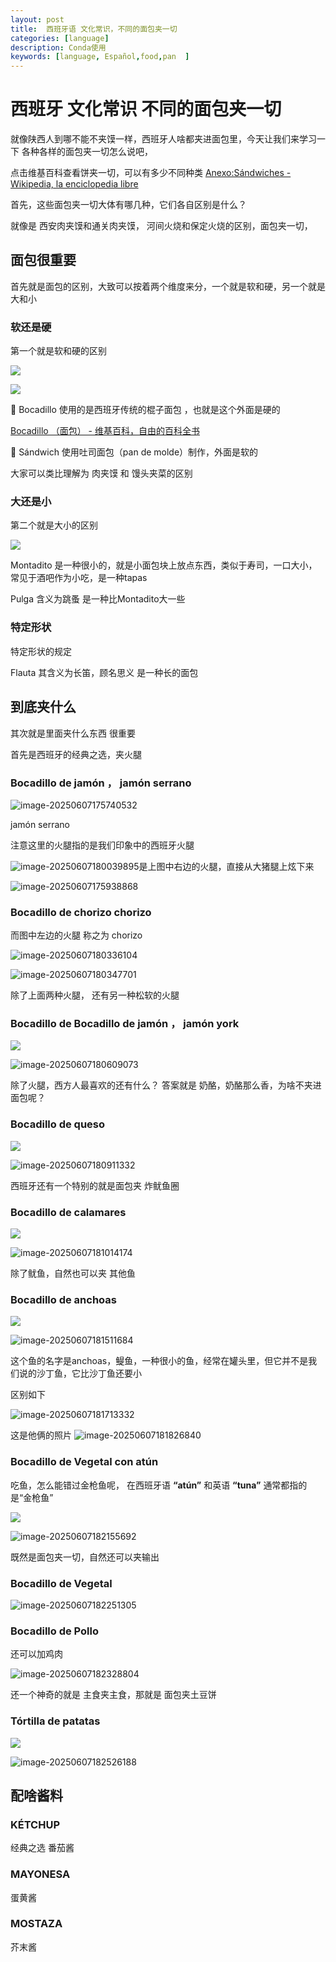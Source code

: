 ```yaml
---
layout: post
title:  西班牙语 文化常识，不同的面包夹一切
categories: [language] 
description: Conda使用
keywords: [language, Español,food,pan  ] 
---
```


# 西班牙 文化常识 不同的面包夹一切



就像陕西人到哪不能不夹馍一样，西班牙人啥都夹进面包里，今天让我们来学习一下 各种各样的面包夹一切怎么说吧，

点击维基百科查看饼夹一切，可以有多少不同种类 [Anexo:Sándwiches - Wikipedia, la enciclopedia libre](https://es.wikipedia.org/wiki/Anexo:Sándwiches)



首先，这些面包夹一切大体有哪几种，它们各自区别是什么？ 



就像是 西安肉夹馍和通关肉夹馍， 河间火烧和保定火烧的区别，面包夹一切，

## 面包很重要

首先就是面包的区别，大致可以按着两个维度来分，一个就是软和硬，另一个就是大和小



### 软还是硬

第一个就是软和硬的区别

![](https://zuti.oss-cn-qingdao.aliyuncs.com/img/20250607174430726.jpeg)



![](https://zuti.oss-cn-qingdao.aliyuncs.com/img/20250607174754847.jpeg)



🥖 Bocadillo 使用的是西班牙传统的棍子面包 ，也就是这个外面是硬的 

 [Bocadillo （面包） - 维基百科，自由的百科全书](https://es.wikipedia.org/wiki/Bocadillo_(pan))

🍞 Sándwich 使用吐司面包（pan de molde）制作，外面是软的



大家可以类比理解为 肉夹馍 和 馒头夹菜的区别

### 大还是小

第二个就是大小的区别



![](https://zuti.oss-cn-qingdao.aliyuncs.com/img/20250607175046905.jpeg)





Montadito 是一种很小的，就是小面包块上放点东西，类似于寿司，一口大小，常见于酒吧作为小吃，是一种tapas



Pulga 含义为跳蚤 是一种比Montadito大一些



### 特定形状

特定形状的规定



Flauta 其含义为长笛，顾名思义 是一种长的面包



## 到底夹什么



其次就是里面夹什么东西 很重要 



首先是西班牙的经典之选，夹火腿



### Bocadillo de jamón ，  jamón serrano



![image-20250607175740532](https://zuti.oss-cn-qingdao.aliyuncs.com/img/20250607175740583.png)

 jamón serrano

注意这里的火腿指的是我们印象中的西班牙火腿

![image-20250607180039895](https://zuti.oss-cn-qingdao.aliyuncs.com/img/20250607180039970.png)是上图中右边的火腿，直接从大猪腿上炫下来

![image-20250607175938868](https://zuti.oss-cn-qingdao.aliyuncs.com/img/20250607175938919.png)

### Bocadillo de chorizo  chorizo 

而图中左边的火腿 称之为  chorizo

![image-20250607180336104](https://zuti.oss-cn-qingdao.aliyuncs.com/img/20250607180336152.png)



![image-20250607180347701](https://zuti.oss-cn-qingdao.aliyuncs.com/img/20250607180347759.png)





除了上面两种火腿， 还有另一种松软的火腿

### Bocadillo de Bocadillo de jamón ，  jamón york

![](https://zuti.oss-cn-qingdao.aliyuncs.com/img/20250607180554858.jpeg)

![image-20250607180609073](https://zuti.oss-cn-qingdao.aliyuncs.com/img/20250607180609116.png)



除了火腿，西方人最喜欢的还有什么？ 答案就是 奶酪，奶酪那么香，为啥不夹进面包呢？ 

### Bocadillo de queso

![](https://zuti.oss-cn-qingdao.aliyuncs.com/img/20250607180841313.jpeg)



![image-20250607180911332](https://zuti.oss-cn-qingdao.aliyuncs.com/img/20250607180911386.png)



西班牙还有一个特别的就是面包夹 炸鱿鱼圈

### Bocadillo de calamares

![](https://zuti.oss-cn-qingdao.aliyuncs.com/img/20250607181044794.jpeg)



![image-20250607181014174](https://zuti.oss-cn-qingdao.aliyuncs.com/img/20250607181014213.png)



除了鱿鱼，自然也可以夹 其他鱼



### Bocadillo de anchoas





 ![](https://zuti.oss-cn-qingdao.aliyuncs.com/img/20250607181411142.jpeg)



![image-20250607181511684](https://zuti.oss-cn-qingdao.aliyuncs.com/img/20250607181511760.png)



这个鱼的名字是anchoas，鳀鱼，一种很小的鱼，经常在罐头里，但它并不是我们说的沙丁鱼，它比沙丁鱼还要小

区别如下

![image-20250607181713332](https://zuti.oss-cn-qingdao.aliyuncs.com/img/20250607181713377.png)

这是他俩的照片 
![image-20250607181826840](https://zuti.oss-cn-qingdao.aliyuncs.com/img/20250607181826880.png)

### Bocadillo de Vegetal con atún

吃鱼，怎么能错过金枪鱼呢， 在西班牙语 **“atún”** 和英语 **“tuna”** 通常都指的是“金枪鱼”

![](https://zuti.oss-cn-qingdao.aliyuncs.com/img/20250607182135253.jpeg)

![image-20250607182155692](https://zuti.oss-cn-qingdao.aliyuncs.com/img/20250607182155744.png)



既然是面包夹一切，自然还可以夹输出



### Bocadillo de Vegetal

![image-20250607182251305](https://zuti.oss-cn-qingdao.aliyuncs.com/img/20250607182251353.png)



### Bocadillo de Pollo

还可以加鸡肉



![image-20250607182328804](https://zuti.oss-cn-qingdao.aliyuncs.com/img/20250607182328851.png)



还一个神奇的就是 主食夹主食，那就是 面包夹土豆饼

### Tórtilla de patatas

![](https://zuti.oss-cn-qingdao.aliyuncs.com/img/20250607182455687.jpeg)

![image-20250607182526188](https://zuti.oss-cn-qingdao.aliyuncs.com/img/20250607182526242.png)



## 配啥酱料



### KÉTCHUP  

经典之选 番茄酱





### MAYONESA  

蛋黄酱



### MOSTAZA  



芥末酱



